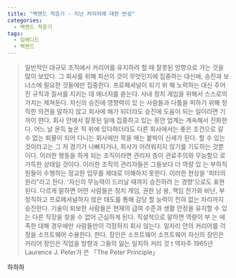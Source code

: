 ```yaml
---
title: "백엔드 적응기 - 지난 커리어에 대한 반성"
categories:
  - 백엔드 적응기
tags:
  - 임베디드
  - 백엔드
---
```




>일반적인 대규모 조직에서 커리어를 유지하려 할 때 잘못된
방향으로 가는 것을 많이 보았다. 
그 회사를 위해 최선의 것이 무엇인지에 집중하는 대신에, 승진과 보너스에 필요한 것들에만 집중한다. 
프로페셔널이 되기 위
해 노력하는 대신 주어진 규칙과 질서를 지키는 데 에너지를 쏟는다. 사내
정치 게임을 위해서 스스로의 가치는 제쳐둔다. 자신의 승진에 영향력이 있
는 사람들과 다툼을 피하기 위해 정직한 의견을 말하지 않고 회사에 해가
되더라도 승진에 도움이 되는 일이라면 기꺼이 한다. 회사 안에서 잘못된
일에 집중하고 있는 동안 업계는 계속해서 진화한다. 어느 날 문득 높은 직
위에 있다하더라도 다른 회사에서는 좋은 조건으로 갈 수 없는 퇴물이 되어
다니는 회사에만 목을 매는 붙박이 신세가 된다. 할 수 있는 것이라고는 그
저 경기가 나빠지거나, 회사가 어려워지지 않기를 기도하는 것뿐이다.
이러한 행동을 하게 되는 조직이라면 관리자 층이 관료주의와 무능함으
로 가득한 상태일 것이다. 이러한 조직의 관리자들은 그들보다 더 역량 있
는 부하직원들이 수행하는 정교한 업무를 제대로 이해하지 못한다. 이러한
현상을 '피터의 원리"라고 한다. '자신의 무능력이 드러날 때까지 승진하려
는 경향'으로도 표현된다. 다르게 말하면 어떤 사람들은 정치 게임, 권한 남
용, 책임 전가와 비난, 부정직하고 프로페셔널하지 않은 태도를 통해 감당
할 능력이 전혀 없는 자리까지 승진한다.
기술이 퇴보한 사람들은 현재의 급여 수준과 생활 안정을 유지할 수 있
는 다른 직장을 찾을 수 없어 근심하게 된다. 직설적으로 말하면 역량이 부
는 에 족한 대해 경우에만 사람들만이 걱정하지 회사 않는다. 일자리 안의 커리어를 걱정을 소프트웨어 수용한다. 한다. 장인은 소프트웨어 소프트웨어 자신의 장인은 커리어 장인은 직업을 방향과 그들의 잃는 일치하 커리 것
t 역자주 1965년 Laurence J. Peter가 쓴 「The Peter Principle」


하하하
